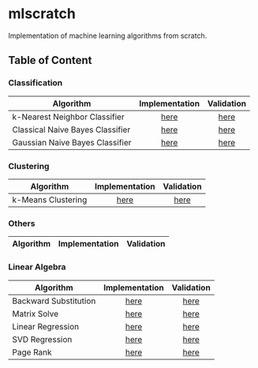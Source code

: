 # mlscratch
Implementation of machine learning algorithms from scratch.

## Table of Content

### Classification

|Algorithm| Implementation  | Validation |  
|---| :---: | :---: |
|k-Nearest Neighbor Classifier  | [here](mlscratch/knn/kNN.py)  | [here](nbs/kNN.ipynb) |  
| Classical Naive Bayes Classifier| [here](mlscratch/naive_bayes/NaiveBayes.py) | [here](nbs/ClassicalNaiveBayes.ipynb) |  
| Gaussian Naive Bayes Classifier | [here](mlscratch/naive_bayes/GaussianNB.py) | [here](nbs/GussianNB.ipynb) |  

### Clustering

|Algorithm| Implementation  | Validation |  
|---| :---: | :---: |
|k-Means Clustering  | [here](mlscratch/k_means/kMeans.py)  | [here](nbs/kMeans.ipynb) |

### Others
|Algorithm| Implementation  | Validation |  
|---| :---: | :---: |


### Linear Algebra
|Algorithm| Implementation  | Validation |  
|---| :---: | :---: |
| Backward Substitution  | [here](mlscratch/linear_algebra/BackSub.py) | [here](nbs/BackSubstitution.ipynb) |
| Matrix Solve  | [here](mlscratch/linear_algebra/MatrixSolve.py) | [here](nbs/MatrixSolve.ipynb) |
| Linear Regression  | [here](mlscratch/linear_algebra/LinearRegression.py) | [here](nbs/LinearRegression.ipynb) |
| SVD Regression  | [here](mlscratch/linear_algebra/SVD_Regression.py) | [here](nbs/SVD_Regression.ipynb) |
| Page Rank  | [here](mlscratch/linear_algebra/PageRank.py) | [here](nbs/PageRank.ipynb) |
